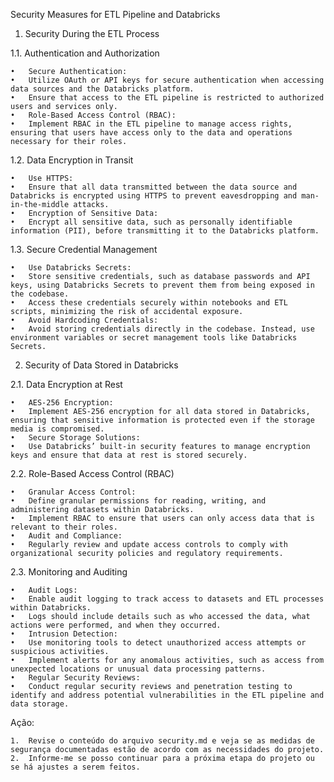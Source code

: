 Security Measures for ETL Pipeline and Databricks

1. Security During the ETL Process

1.1. Authentication and Authorization

	•	Secure Authentication:
	•	Utilize OAuth or API keys for secure authentication when accessing data sources and the Databricks platform.
	•	Ensure that access to the ETL pipeline is restricted to authorized users and services only.
	•	Role-Based Access Control (RBAC):
	•	Implement RBAC in the ETL pipeline to manage access rights, ensuring that users have access only to the data and operations necessary for their roles.

1.2. Data Encryption in Transit

	•	Use HTTPS:
	•	Ensure that all data transmitted between the data source and Databricks is encrypted using HTTPS to prevent eavesdropping and man-in-the-middle attacks.
	•	Encryption of Sensitive Data:
	•	Encrypt all sensitive data, such as personally identifiable information (PII), before transmitting it to the Databricks platform.

1.3. Secure Credential Management

	•	Use Databricks Secrets:
	•	Store sensitive credentials, such as database passwords and API keys, using Databricks Secrets to prevent them from being exposed in the codebase.
	•	Access these credentials securely within notebooks and ETL scripts, minimizing the risk of accidental exposure.
	•	Avoid Hardcoding Credentials:
	•	Avoid storing credentials directly in the codebase. Instead, use environment variables or secret management tools like Databricks Secrets.

2. Security of Data Stored in Databricks

2.1. Data Encryption at Rest

	•	AES-256 Encryption:
	•	Implement AES-256 encryption for all data stored in Databricks, ensuring that sensitive information is protected even if the storage media is compromised.
	•	Secure Storage Solutions:
	•	Use Databricks’ built-in security features to manage encryption keys and ensure that data at rest is stored securely.

2.2. Role-Based Access Control (RBAC)

	•	Granular Access Control:
	•	Define granular permissions for reading, writing, and administering datasets within Databricks.
	•	Implement RBAC to ensure that users can only access data that is relevant to their roles.
	•	Audit and Compliance:
	•	Regularly review and update access controls to comply with organizational security policies and regulatory requirements.

2.3. Monitoring and Auditing

	•	Audit Logs:
	•	Enable audit logging to track access to datasets and ETL processes within Databricks.
	•	Logs should include details such as who accessed the data, what actions were performed, and when they occurred.
	•	Intrusion Detection:
	•	Use monitoring tools to detect unauthorized access attempts or suspicious activities.
	•	Implement alerts for any anomalous activities, such as access from unexpected locations or unusual data processing patterns.
	•	Regular Security Reviews:
	•	Conduct regular security reviews and penetration testing to identify and address potential vulnerabilities in the ETL pipeline and data storage.

Ação:

	1.	Revise o conteúdo do arquivo security.md e veja se as medidas de segurança documentadas estão de acordo com as necessidades do projeto.
	2.	Informe-me se posso continuar para a próxima etapa do projeto ou se há ajustes a serem feitos.
